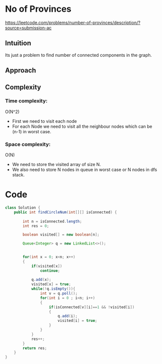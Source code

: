 # No of Provinces 

https://leetcode.com/problems/number-of-provinces/description/?source=submission-ac

## Intuition
Its just a problem to find number of connected components in the graph.

## Approach
<!-- Describe your approach to solving the problem. -->

## Complexity

### Time complexity:
O(N^2)
- First we need to visit each node
- For each Node we need to visit all the neighbour nodes which can be (n-1) in worst case.

### Space complexity:
O(N)
- We need to store the visited array of size N.
- We also need to store N nodes in queue in worst case or N nodes in dfs stack.

# Code
```java
class Solution {
    public int findCircleNum(int[][] isConnected) {
        
        int n = isConnected.length;
        int res = 0;

        boolean visited[] = new boolean[n];

        Queue<Integer> q = new LinkedList<>();
        

        for(int x = 0; x<n; x++)
        {
            if(visited[x])
                continue;
                
            q.add(x);
            visited[x] = true;
            while(!q.isEmpty()){
                int v = q.poll();
                for(int i = 0 ; i<n; i++)
                {
                    if(isConnected[v][i]==1 && !visited[i])
                    {
                        q.add(i);
                        visited[i] = true;
                    }
                }
            }
            res++;
        }
        return res;
    }
}
```